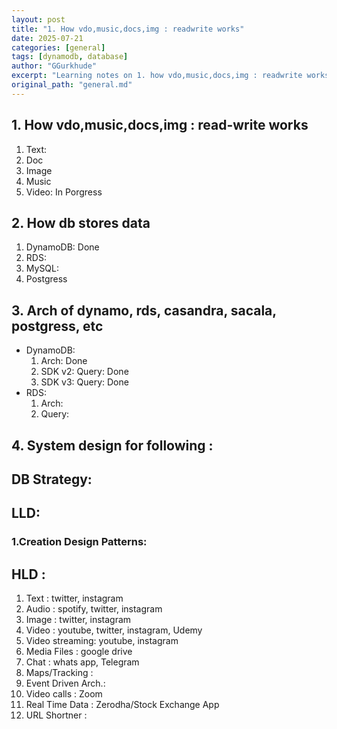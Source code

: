 ```yaml
---
layout: post
title: "1. How vdo,music,docs,img : readwrite works"
date: 2025-07-21
categories: [general]
tags: [dynamodb, database]
author: "GGurkhude"
excerpt: "Learning notes on 1. how vdo,music,docs,img : readwrite works"
original_path: "general.md"
---
```


## 1. How vdo,music,docs,img : read-write works
  1. Text:
  2. Doc
  3. Image
  4. Music
  5. Video: In Porgress

## 2. How db stores data
1. DynamoDB: Done
1. RDS:
1. MySQL:
1. Postgress

## 3. Arch of dynamo, rds, casandra, sacala, postgress, etc
 - DynamoDB: 
   1. Arch: Done
   2. SDK v2: Query: Done
   3. SDK v3: Query: Done
- RDS:
  1. Arch: 
  2. Query:


## 4. System design for following :
## DB Strategy: 

## LLD:
### 1.Creation Design Patterns:




##  HLD :
1. Text  : twitter, instagram
2. Audio : spotify, twitter, instagram
3. Image : twitter, instagram
4. Video : youtube, twitter, instagram, Udemy
5. Video streaming: youtube, instagram
6. Media Files : google drive
7. Chat : whats app, Telegram
8. Maps/Tracking :
9. Event Driven Arch.:
10. Video calls : Zoom
11. Real Time Data : Zerodha/Stock Exchange App
12. URL Shortner : 
